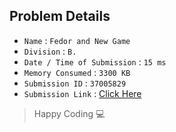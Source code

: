 ## Problem Details 
 
- `Name`                      : `Fedor and New Game`
- `Division`                  : `B.`
- `Date / Time of Submission` : `15 ms`
- `Memory Consumed`           : `3300 KB`
- `Submission ID`             : `37005829`
- `Submission Link`           : [Click Here](http://codeforces.com/contest/467/submission/37005829)

> Happy Coding   :computer: